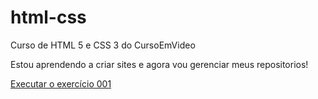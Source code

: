 # html-css
 Curso de HTML 5 e CSS 3 do CursoEmVideo

Estou aprendendo a criar sites e agora vou gerenciar meus repositorios!

<a href='https://lucasdoeni.github.io/html-css/exercicios/ex001/index.html'> Executar o exercício 001</a>